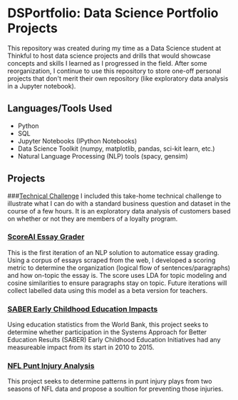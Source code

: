 # DSPortfolio: Data Science Portfolio Projects

This repository was created during my time as a Data Science student at Thinkful to host data science projects and drills that would showcase concepts and skills I learned as I progressed in the field. After some reorganization, I continue to use this repository to store one-off personal projects that don't merit their own repository (like exploratory data analysis in a Jupyter notebook).

## Languages/Tools Used

- Python
- SQL
- Jupyter Notebooks (IPython Notebooks)
- Data Science Toolkit (numpy, matplotlib, pandas, sci-kit learn, etc.) 
- Natural Language Processing (NLP) tools (spacy, gensim)

## Projects
###[Technical Challenge](https://colab.research.google.com/drive/1wY3e05KF8DFec7Ww9-WEyUZx6nHu4n1i)
I included this take-home technical challenge to illustrate what I can do with a standard business question and dataset in the course of a few hours. It is an exploratory data analysis of customers based on whether or not they are members of a loyalty program.

### [ScoreAI Essay Grader](https://github.com/tjeffkessler/score_ai/blob/master/org_score/ScoreAI.ipynb)
This is the first iteration of an NLP solution to automatice essay grading. Using a corpus of essays scraped from the web, I developed a scoring metric to determine the organization (logical flow of sentences/paragraphs) and how on-topic the essay is. The score uses LDA for topic modeling and cosine similarities to ensure paragraphs stay on topic. Future iterations will collect labelled data using this model as a beta version for teachers.

### [SABER Early Childhood Education Impacts](https://github.com/tjeffkessler/DSPortfolio/blob/master/SupervisedLearning/SABEREarlyChildhoodEducationImpacts.ipynb)
Using education statistics from the World Bank, this project seeks to determine whether participation in the Systems Approach for Better Education Results (SABER) Early Childhood Education Initiatives had any measureable impact from its start in 2010 to 2015.

### [NFL Punt Injury Analysis](https://github.com/tjeffkessler/DSPortfolio/blob/master/ExploratoryDataAnalysis/Analytic%20Report%20Final.ipynb)
This project seeks to determine patterns in punt injury plays from two seasons of NFL data and propose a soultion for preventing those injuries.

